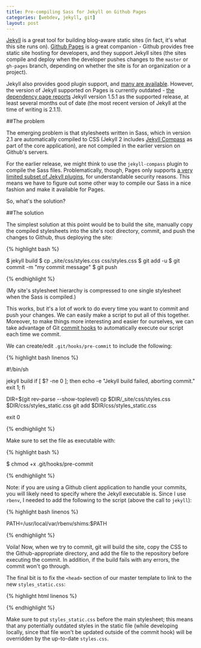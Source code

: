 ```yaml
---
title: Pre-compiling Sass for Jekyll on Github Pages
categories: [webdev, jekyll, git]
layout: post
---
```



[Jekyll](http://jekyllrb.com/) is a great tool for building blog-aware static sites (in fact, it's what this site runs on). [Github Pages](https://pages.github.com/) is a great companion - Github provides free static site hosting for developers, and they support Jekyll sites (the sites compile and deploy when the developer pushes changes to the `master` or `gh-pages` branch, depending on whether the site is for an organization or a project).

Jekyll also provides good plugin support, and [many are available](http://jekyllrb.com/docs/plugins/#available-plugins). However, the version of Jekyll supported on Pages is currently outdated - [the dependency page reports](https://pages.github.com/versions/) Jekyll version 1.5.1 as the supported release, at least several months out of date (the most recent version of Jekyll at the time of writing is 2.1.1).


##The problem

The emerging problem is that stylesheets written in Sass, which in version 2.1 are automatically compiled to CSS (Jekyll 2 includes [Jekyll Compass](https://github.com/mscharley/jekyll-compass) as part of the core application), are not compiled in the earlier version on Github's servers.

For the earlier release, we might think to use the `jekyll-compass` plugin to compile the Sass files. Problematically, though, Pages only supports [a very limited subset of Jekyll plugins](https://help.github.com/articles/using-jekyll-plugins-with-github-pages), for understandable security reasons. This means we have to figure out some other way to compile our Sass in a nice fashion and make it available for Pages.

So, what's the solution?


##The solution

The simplest solution at this point would be to build the site, manually copy the compiled stylesheets into the site's root directory, commit, and push the changes to Github, thus deploying the site:


{% highlight bash %}

$ jekyll build
$ cp _site/css/styles.css css/styles.css
$ git add -u
$ git commit -m "my commit message"
$ git push

{% endhighlight %}


(My site's stylesheet hierarchy is compressed to one single stylesheet when the Sass is compiled.)

This works, but it's a lot of work to do every time you want to commit and push your changes. We can easily make a script to put all of this together. Moreover, to make things more interesting and easier for ourselves, we can take advantage of Git [commit hooks](http://git-scm.com/book/en/Customizing-Git-Git-Hooks) to automatically execute our script each time we commit.

We can create/edit `.git/hooks/pre-commit` to include the following:


{% highlight bash linenos %}

#!/bin/sh

jekyll build
if [ $? -ne 0 ]; then
  echo -e "Jekyll build failed, aborting commit."
  exit 1;
fi

DIR=$(git rev-parse --show-toplevel)
cp $DIR/_site/css/styles.css $DIR/css/styles_static.css
git add $DIR/css/styles_static.css

exit 0

{% endhighlight %}


Make sure to set the file as executable with:


{% highlight bash %}

$ chmod +x .git/hooks/pre-commit

{% endhighlight %}


Note: if you are using a Github client application to handle your commits, you will likely need to specify where the Jekyll executable is. Since I use `rbenv`, I needed to add the following to the script (above the call to `jekyll`):


{% highlight bash linenos %}

PATH=/usr/local/var/rbenv/shims:$PATH

{% endhighlight %}


Voila! Now, when we try to commit, git will build the site, copy the CSS to the Github-appropriate directory, and add the file to the repository before executing the commit. In addition, if the build fails with any errors, the commit won't go through.

The final bit is to fix the `<head>` section of our master template to link to the new `styles_static.css`:


{% highlight html linenos %}

<link rel="stylesheet" media="screen" href="/css/styles_static.css" type="text/css">
<link rel="stylesheet" media="screen" href="/css/styles.css" type="text/css">

{% endhighlight %}


Make sure to put `styles_static.css` before the main stylesheet; this means that any potentially outdated styles in the static file (while developing locally, since that file won't be updated outside of the commit hook) will be overridden by the up-to-date `styles.css`.